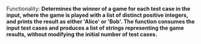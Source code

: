 Functionality: **Determines the winner of a game for each test case in the input, where the game is played with a list of distinct positive integers, and prints the result as either 'Alice' or 'Bob'. The function consumes the input test cases and produces a list of strings representing the game results, without modifying the initial number of test cases.**